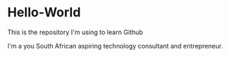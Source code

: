 # Hello-World
This is the repository I'm using to learn Github

I'm a you South African aspiring technology consultant and entrepreneur. 
